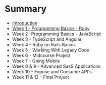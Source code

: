 # Summary

* [Introduction](README.md)
* [Week 1 - Programming Basics - Ruby](chapter1.md)
* Week 2 -Programming Basics - JavaScript
* Week 3 - TypeScript and Angular
* Week 4 - Ruby on Rails Basics
* Week 5 - Working With Legacy Code
* Week 6 - Midcourse Project
* Week 7 - Going Mobile
* Week 8 & 9 - Advanced SaaS Applications
* Week 10 - Expose and Consume API's
* Week 11 & 12 - Final Project

